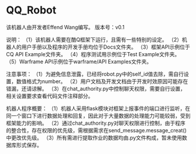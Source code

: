 # QQ_Robot
该机器人由开发者Effend Wang编写。
版本号：v0.1

说明：
（1）该机器人需要在酷Q框架下运行，且需有一些特别的设定。
（2）机器人的用户手册以及程序的开发手册均位于Docs文件夹。
（3）框架API示例位于CQ API Example文件夹。
（4）程序测试用示例位于Test Example文件夹。
（5）Warframe API示例位于warframe/API Examples文件夹。

注意事项：
（1）为避免信息泄露，已经将robot.py中的self_id值去除，需自行设置，数值格式为number。
（2）用户文档及开发文档由于开发时效原因可能存在错漏，还请谅解。
（3）在chat_authority.py中控制聊天权限，需要自行设置，相关设置要求查看代码文件注释部分。

机器人程序概要：
（1）机器人采用flask模块对框架上报事件的端口进行监听，在同一个窗口下进行数据处理和回复，因此对于大量数据的处理能力可能较弱，受到框架能力的影响。
（2）通过chat_authority.py对聊天权限进行控制，由于程序的整合性，存在权限的优先级，需根据需求在send_message.message_creat()中更改优先级。
（3）所有需进行提取作业的数据均由.py文件构成，暂未使用数据库形式保存。